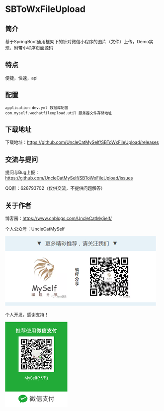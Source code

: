 # SBToWxFileUpload

## 简介
基于SpringBoot通用框架下的针对微信小程序的图片（文件）上传，Demo实现，附带小程序页面源码

## 特点
便捷，快速，api

## 配置

    application-dev.yml 数据库配置
    com.myself.wechatfileupload.util 服务器文件存储地址

## 下载地址

下载地址：https://github.com/UncleCatMySelf/SBToWxFileUpload/releases

## 交流与提问

提问与Bug上报：https://github.com/UncleCatMySelf/SBToWxFileUpload/issues

QQ群：628793702（仅供交流，不提供问题解答）

## 关于作者

博客园：https://www.cnblogs.com/UncleCatMySelf/

个人公众号：UncleCatMySelf

![Image text](https://raw.githubusercontent.com/UncleCatMySelf/img-myself/master/img/%E5%85%AC%E4%BC%97%E5%8F%B7.png)

个人开发，感谢支持！

![Image text](https://raw.githubusercontent.com/UncleCatMySelf/img-myself/master/img/%E4%BB%98%E6%AC%BE.png)
